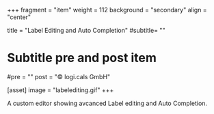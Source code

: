 +++
fragment = "item"
weight = 112
background = "secondary"
align = "center"

title = "Label Editing and Auto Completion"
#subtitle= ""

# Subtitle pre and post item
#pre = ""
post = "©  logi.cals GmbH"

[asset]
  image = "labelediting.gif"
+++

A custom editor showing avcanced Label editing and Auto Completion.